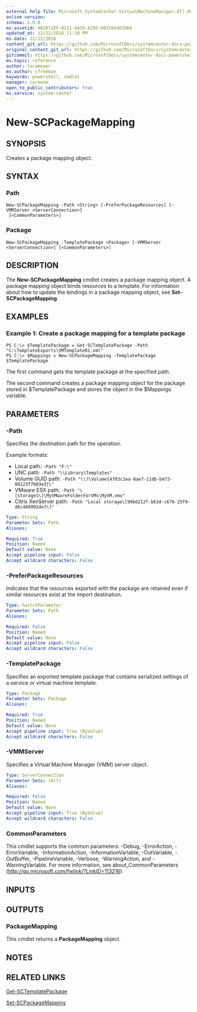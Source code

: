 ```yaml
---
external help file: Microsoft.SystemCenter.VirtualMachineManager.dll-Help.xml
online version: 
schema: 2.0.0
ms.assetid: 4B2811EF-8111-4439-A295-D07C66403060
updated_at: 12/22/2016 11:19 PM
ms.date: 12/22/2016
content_git_url: https://github.com/MicrosoftDocs/systemcenter-docs-powershell/blob/master/systemcenter-cmdlets/SystemCenter2016/VirtualMachineManager/vlatest/New-SCPackageMapping.md
original_content_git_url: https://github.com/MicrosoftDocs/systemcenter-docs-powershell/blob/master/systemcenter-cmdlets/SystemCenter2016/VirtualMachineManager/vlatest/New-SCPackageMapping.md
gitcommit: https://github.com/MicrosoftDocs/systemcenter-docs-powershell/blob/d74e247404a4c865a6c8da735e1b4d296bcb074e/systemcenter-cmdlets/SystemCenter2016/VirtualMachineManager/vlatest/New-SCPackageMapping.md
ms.topic: reference
author: tarameyer
ms.author: cfreeman
keywords: powershell, cmdlet
manager: carmonm
open_to_public_contributors: true
ms.service: system-center
---
```


# New-SCPackageMapping

## SYNOPSIS
Creates a package mapping object.

## SYNTAX

### Path
```
New-SCPackageMapping -Path <String> [-PreferPackageResources] [-VMMServer <ServerConnection>]
 [<CommonParameters>]
```

### Package
```
New-SCPackageMapping -TemplatePackage <Package> [-VMMServer <ServerConnection>] [<CommonParameters>]
```

## DESCRIPTION
The **New-SCPackageMapping** cmdlet creates a package mapping object.
A package mapping object binds resources to a template.
For information about how to update the bindings in a package mapping object, see **Set-SCPackageMapping**.

## EXAMPLES

### Example 1: Create a package mapping for a template package
```
PS C:\> $TemplatePackage = Get-SCTemplatePackage -Path "C:\TemplateExports\VMTemplate01.xml"
PS C:\> $Mappings = New-SCPackageMapping -TemplatePackage $TemplatePackage
```

The first command gets the template package at the specified path.

The second command creates a package mapping object for the package stored in $TemplatePackage and stores the object in the $Mappings variable.

## PARAMETERS

### -Path
Specifies the destination path for the operation. 

Example formats: 

- Local path: `-Path "F:\"`
- UNC path: `-Path "\\Library\Templates"`
- Volume GUID path: `-Path "\\?\Volume{4703c1ea-8ae7-11db-b473-00123f7603e3}\"`
- VMware ESX path: `-Path "\[storage1\]\MyVMwareFolderForVMs\MyVM.vmx"`
- Citrix XenServer path: `-Path "Local storage\[99b6212f-b63d-c676-25f9-d6c460992de7\]"`

```yaml
Type: String
Parameter Sets: Path
Aliases: 

Required: True
Position: Named
Default value: None
Accept pipeline input: False
Accept wildcard characters: False
```

### -PreferPackageResources
Indicates that the resources exported with the package are retained even if similar resources exist at the import destination.

```yaml
Type: SwitchParameter
Parameter Sets: Path
Aliases: 

Required: False
Position: Named
Default value: None
Accept pipeline input: False
Accept wildcard characters: False
```

### -TemplatePackage
Specifies an exported template package that contains serialized settings of a service or virtual machine template.

```yaml
Type: Package
Parameter Sets: Package
Aliases: 

Required: True
Position: Named
Default value: None
Accept pipeline input: True (ByValue)
Accept wildcard characters: False
```

### -VMMServer
Specifies a Virtual Machine Manager (VMM) server object.

```yaml
Type: ServerConnection
Parameter Sets: (All)
Aliases: 

Required: False
Position: Named
Default value: None
Accept pipeline input: True (ByValue)
Accept wildcard characters: False
```

### CommonParameters
This cmdlet supports the common parameters: -Debug, -ErrorAction, -ErrorVariable, -InformationAction, -InformationVariable, -OutVariable, -OutBuffer, -PipelineVariable, -Verbose, -WarningAction, and -WarningVariable. For more information, see about_CommonParameters (http://go.microsoft.com/fwlink/?LinkID=113216).

## INPUTS

## OUTPUTS

### PackageMapping
This cmdlet returns a **PackageMapping** object.

## NOTES

## RELATED LINKS

[Get-SCTemplatePackage](xref:SystemCenter2016/VirtualMachineManager/vlatest/Get-SCTemplatePackage.md)

[Set-SCPackageMapping](xref:SystemCenter2016/VirtualMachineManager/vlatest/Set-SCPackageMapping.md)

